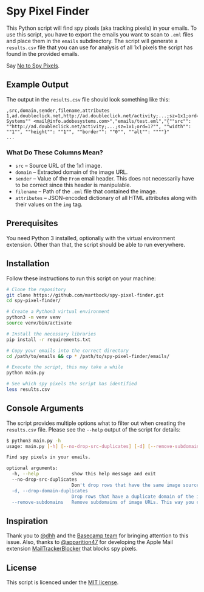 # Spy Pixel Finder

This Python script will find spy pixels (aka tracking pixels) in your emails. To use this script, you have to export the
emails you want to scan to `.eml` files and place them in the `emails` subdirectory. The script will generate a
`results.csv` file that you can use for analysis of all 1x1 pixels the script has found in the provided emails.

Say [No to Spy Pixels](https://notospypixels.com/).

## Example Output

The output in the `results.csv` file should look something like this:

```csv
,src,domain,sender,filename,attributes
1,ad.doubleclick.net,http://ad.doubleclick.net/activity;...;sz=1x1;ord=1?,"""Adobe Systems"" <mail@info.adobesystems.com>","emails/test.eml","{""src"": ""http://ad.doubleclick.net/activity;...;sz=1x1;ord=1?"", ""width"": ""1"", ""height"": ""1"", ""border"": ""0"", ""alt"": """"}"
...
```

### What Do These Columns Mean?

* `src` – Source URL of the 1x1 image.
* `domain` – Extracted domain of the image URL.
* `sender` – Value of the `From` email header. This does not necessarily have to be correct since this header is
  manipulable.
* `filename` – Path of the `.eml` file that contained the image.
* `attributes` – JSON-encoded dictionary of all HTML attributes along with their values on the `img` tag.

## Prerequisites

You need Python 3 installed, optionally with the virtual environment extension. Other than that, the script should be
able to run everywhere.

## Installation

Follow these instructions to run this script on your machine:

```sh
# Clone the repository
git clone https://github.com/martbock/spy-pixel-finder.git
cd spy-pixel-finder/

# Create a Python3 virtual environment
python3 -m venv venv
source venv/bin/activate

# Install the necessary libraries
pip install -r requirements.txt

# Copy your emails into the correct directory
cd /path/to/emails && cp * /path/to/spy-pixel-finder/emails/

# Execute the script, this may take a while
python main.py

# See which spy pixels the script has identified
less results.csv
```

## Console Arguments

The script provides multiple options what to filter out when creating the `results.csv` file.
Please see the `--help` output of the script for details:

```sh
$ python3 main.py -h
usage: main.py [-h] [--no-drop-src-duplicates] [-d] [--remove-subdomains]

Find spy pixels in your emails.

optional arguments:
  -h, --help            show this help message and exit
  --no-drop-src-duplicates
                        Don't drop rows that have the same image source URL. Defaults to false.
  -d, --drop-domain-duplicates
                        Drop rows that have a duplicate domain of the image URL. Defaults to false.
  --remove-subdomains   Remove subdomains of image URLs. This way you can get rid of customer subdomains. Defaults to false.
```

## Inspiration

Thank you to [@dhh](https://github.com/dhh) and the [Basecamp team](https://github.com/basecamp) for bringing attention
to this issue. Also, thanks to [@apparition47](https://github.com/apparition47) for developing the Apple Mail
extension [MailTrackerBlocker](https://github.com/apparition47/MailTrackerBlocker) that blocks spy pixels.

## License

This script is licenced under the [MIT license](./LICENSE).
